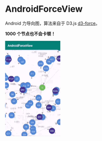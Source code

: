 # AndroidForceView

Android 力导向图，算法来自于 D3.js [d3-force](https://github.com/d3/d3-force/tree/v1.2.0)。

**1000 个节点也不会卡顿！**

![效果图](https://github.com/Amot-zpan/AndroidForceView/blob/master/art/androidforceview.gif)

